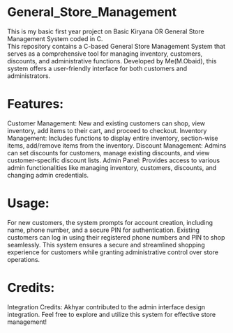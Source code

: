 # General_Store_Management
This is my basic first year project on Basic Kiryana OR General Store Management System coded in C.
<br>
This repository contains a C-based General Store Management System that serves as a comprehensive tool for managing inventory, customers, discounts, and administrative functions. Developed by Me(M.Obaid), this system offers a user-friendly interface for both customers and administrators.
<br>
# Features:
Customer Management: New and existing customers can shop, view inventory, add items to their cart, and proceed to checkout.
Inventory Management: Includes functions to display entire inventory, section-wise items, add/remove items from the inventory.
Discount Management: Admins can set discounts for customers, manage existing discounts, and view customer-specific discount lists.
Admin Panel: Provides access to various admin functionalities like managing inventory, customers, discounts, and changing admin credentials.
# Usage:
For new customers, the system prompts for account creation, including name, phone number, and a secure PIN for authentication.
Existing customers can log in using their registered phone numbers and PIN to shop seamlessly.
This system ensures a secure and streamlined shopping experience for customers while granting administrative control over store operations.
# Credits:
Integration Credits: Akhyar contributed to the admin interface design integration.
Feel free to explore and utilize this system for effective store management!
